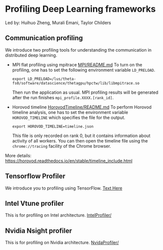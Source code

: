 # Profiling Deep Learning frameworks
Led by: Huihuo Zheng, Murali Emani, Taylor Childers

## Communication profiling
We introduce two profiling tools for understanding the communication in distributed deep learning. 

* MPI flat profiling using mpitrace [MPI/README.md](MPI/README.md)
  To turn on the profiling, one has to set the following environment variable ```LD_PRELOAD```. 
  ```
  export LD_PRELOAD=/lus/theta-fs0/software/datascience/thetagpu/hpctw/lib/libmpitrace.so
  ```
  Then run the application as usual. MPI profiling results will be generated after the run finishes `mpi_profile.XXXX.[rank_id]`. 

* Horovod timeline [HorovodTimeline/README.md](HorovodTimeline/README.md)
  To perform Horovod timeline analysis, one has to set the environment variable ```HOROVOD_TIMELINE``` which specifies the file for the output. 
  ```
  export HOROVOD_TIMELINE=timeline.json
  ```
  This file is only recorded on rank 0, but it contains information about activity of all workers. You can then open the timeline file using the `chrome://tracing` facility of the Chrome browser.

More details: https://horovod.readthedocs.io/en/stable/timeline_include.html

## Tensorflow Profiler
We introduce you to profiling using TensorFlow.
[Text Here](TensorflowProfiler/)

## Intel Vtune profiler
This is for profiling on Intel architecture. 
[IntelProfiler/](IntelProfiler/)

## Nvidia Nsight profiler
This is for profiling on Nvidia architecture. 
[NvidaProfiler/](NvidaProfiler/)


